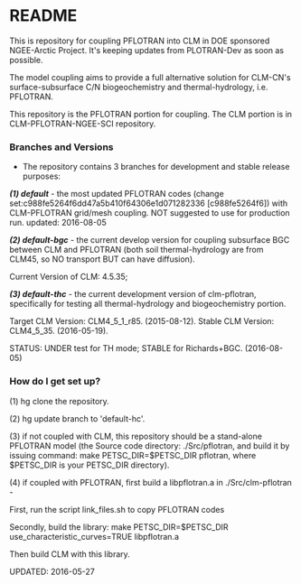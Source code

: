 # README #

This is repository for coupling PFLOTRAN into CLM in DOE sponsored NGEE-Arctic Project. It's keeping updates from PLOTRAN-Dev as soon as possible.

The model coupling aims to provide a full alternative solution for CLM-CN's surface-subsurface C/N biogeochemistry and thermal-hydrology, i.e. PFLOTRAN.

This repository is the PFLOTRAN portion for coupling. The CLM portion is in CLM-PFLOTRAN-NGEE-SCI repository.

### Branches and Versions ###

* The repository contains 3 branches for development and stable release purposes:
  
***(1) default*** - the most updated PFLOTRAN codes (change set:c988fe5264f6dd47a5b410f64306e1d071282336 [c988fe5264f6]) with CLM-PFLOTRAN grid/mesh coupling. NOT suggested to use for production run. updated: 2016-08-05

***(2) default-bgc*** - the current develop version for coupling subsurface BGC between CLM and PFLOTRAN (both soil thermal-hydrology are from CLM45, so NO transport BUT can have diffusion). 

Current Version of CLM: 4.5.35; 

***(3) default-thc*** - the current development version of clm-pflotran, specifically for testing all thermal-hydrology and biogeochemistry portion. 

Target CLM Version: CLM4_5_1_r85. (2015-08-12).
Stable CLM Version: CLM4_5_35. (2016-05-19). 

STATUS: UNDER test for TH mode; STABLE for Richards+BGC. (2016-08-05) 

### How do I get set up? ###

(1) hg clone the repository. 

(2) hg update branch to 'default-hc'.

(3) if not coupled with CLM, this repository should be a stand-alone PFLOTRAN model (the Source code directory: ./Src/pflotran, and build it by issuing command: make PETSC_DIR=$PETSC_DIR pflotran, where $PETSC_DIR is your PETSC_DIR directory).

(4) if coupled with PFLOTRAN, first build a libpflotran.a in ./Src/clm-pflotran - 

First, run the script link_files.sh to copy PFLOTRAN codes

Secondly, build the library: make PETSC_DIR=$PETSC_DIR use_characteristic_curves=TRUE libpflotran.a

Then build CLM with this library. 

UPDATED: 2016-05-27